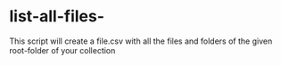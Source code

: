 # list-all-files-
This script will create a file.csv with all the files and folders of the given root-folder of your collection
